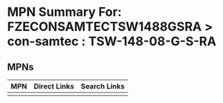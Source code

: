 



# MPN Summary For: FZECONSAMTECTSW1488GSRA > con-samtec : TSW-148-08-G-S-RA

## MPNs
  

|MPN|Direct Links|Search Links|
| :--- | :--- | :--- |
||||
